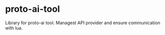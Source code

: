 # proto-ai-tool
Library for proto-ai tool. Managest API provider and ensure communication with lua.
